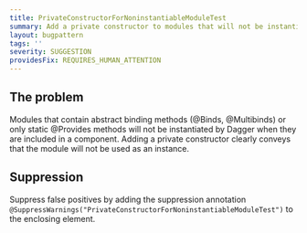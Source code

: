 ```yaml
---
title: PrivateConstructorForNoninstantiableModuleTest
summary: Add a private constructor to modules that will not be instantiated by Dagger.
layout: bugpattern
tags: ''
severity: SUGGESTION
providesFix: REQUIRES_HUMAN_ATTENTION
---
```


<!--
*** AUTO-GENERATED, DO NOT MODIFY ***
To make changes, edit the @BugPattern annotation or the explanation in docs/bugpattern.
-->

## The problem
Modules that contain abstract binding methods (@Binds, @Multibinds) or only static @Provides methods will not be instantiated by Dagger when they are included in a component.  Adding a private constructor clearly conveys that the module will not be used as an instance.

## Suppression
Suppress false positives by adding the suppression annotation `@SuppressWarnings("PrivateConstructorForNoninstantiableModuleTest")` to the enclosing element.
